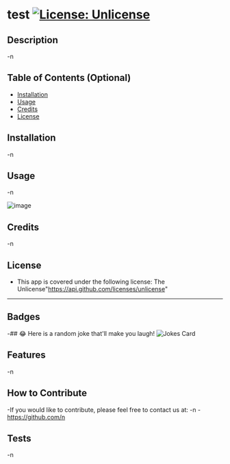 
  
  # test [![License: Unlicense](https://img.shields.io/badge/license-Unlicense-blue.svg)](http://unlicense.org/)


  ## Description 

  -n
  
  ## Table of Contents (Optional)
  
  - [Installation](#installation)
  - [Usage](#usage)
  - [Credits](#credits)
  - [License](#license)

  ## Installation

  -n
 
  
  ## Usage

  -n
 
  
  ![image](assets/images/screenshot.png)
    
  ## Credits

  -n
  
  ## License

  -
    This app is covered under the following license:
    The Unlicense"https://api.github.com/licenses/unlicense"
      
  
  ---
  
  ## Badges

  -## 😂 Here is a random joke that'll make you laugh!
  ![Jokes Card](https://readme-jokes.vercel.app/api)
  
  ## Features

  -n
  
  ## How to Contribute

  -If you would like to contribute, please feel free to contact us at:
  -n
  -https://github.com/n
 
  ## Tests
 -n
